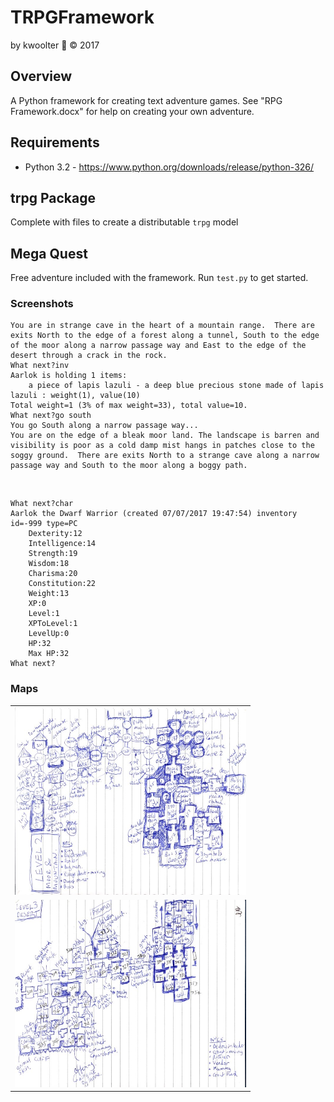 # TRPGFramework
 by kwoolter :monkey: :copyright: 2017

## Overview
A Python framework for creating text adventure games.
See "RPG Framework.docx" for help on creating your own adventure.

## Requirements
- Python 3.2 - https://www.python.org/downloads/release/python-326/

## trpg Package
Complete with files to create a distributable `trpg` model

## Mega Quest
Free adventure included with the framework.  Run `test.py` to get started.

### Screenshots
```
You are in strange cave in the heart of a mountain range.  There are
exits North to the edge of a forest along a tunnel, South to the edge
of the moor along a narrow passage way and East to the edge of the
desert through a crack in the rock.
What next?inv
Aarlok is holding 1 items:
	a piece of lapis lazuli - a deep blue precious stone made of lapis lazuli : weight(1), value(10)
Total weight=1 (3% of max weight=33), total value=10.
What next?go south
You go South along a narrow passage way...
You are on the edge of a bleak moor land. The landscape is barren and
visibility is poor as a cold damp mist hangs in patches close to the
soggy ground.  There are exits North to a strange cave along a narrow
passage way and South to the moor along a boggy path.
```
<br>

```
What next?char
Aarlok the Dwarf Warrior (created 07/07/2017 19:47:54) inventory id=-999 type=PC
	Dexterity:12
	Intelligence:14
	Strength:19
	Wisdom:18
	Charisma:20
	Constitution:22
	Weight:13
	XP:0
	Level:1
	XPToLevel:1
	LevelUp:0
	HP:32
	Max HP:32
What next?
```
### Maps

<table>
<tr>
<td>
<img height=300 width=370 src="https://github.com/kwoolter/TRPGFramework/blob/master/MegaQuest/screenshots/map2.jpg" alt="game2">
</td>
</tr>
<tr>
<td>
<img height=300 width=370 src="https://github.com/kwoolter/TRPGFramework/blob/master/MegaQuest/screenshots/map3.jpg" alt="game3">
</td>
</tr>
</table>